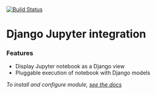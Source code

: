 [![Build Status](http://jenkins.cherubits.hu/buildStatus/icon?job=lordoftheflies/django-jupyter-integration/master)](http://jenkins.cherubits.hu/job/lordoftheflies/django-jupyter-integration/master)

# Django Jupyter integration
### Features

- Display Jupyter notebook as a Django view
- Pluggable execution of notebook with Django models

_To install and configure module, [see the docs](https://github.com/lordoftheflies/django-jupyter-integration/blob/master/kryten-notebook/README.rst)_
